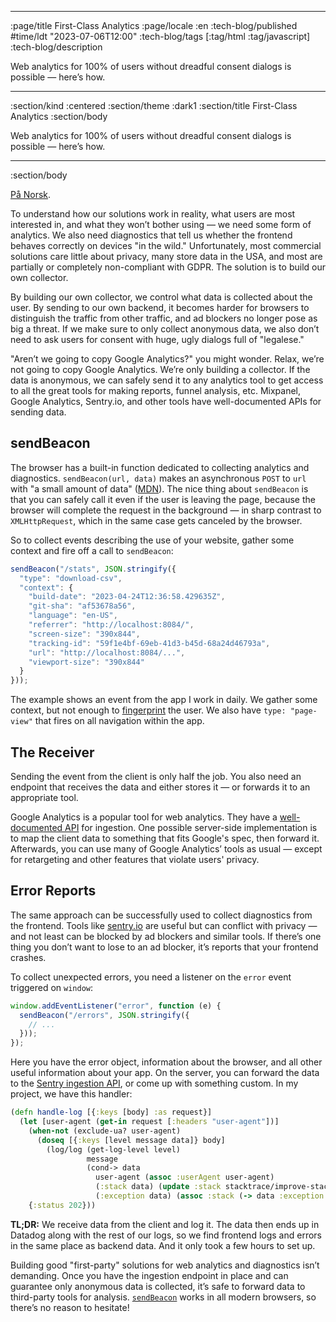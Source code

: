 --------------------------------------------------------------------------------
:page/title First-Class Analytics
:page/locale :en
:tech-blog/published #time/ldt "2023-07-06T12:00"
:tech-blog/tags [:tag/html :tag/javascript]
:tech-blog/description

Web analytics for 100% of users without dreadful consent dialogs is possible —
here’s how.

--------------------------------------------------------------------------------
:section/kind :centered
:section/theme :dark1
:section/title First-Class Analytics
:section/body

Web analytics for 100% of users without dreadful consent dialogs is possible —
here’s how.

--------------------------------------------------------------------------------
:section/body

[På Norsk](https://www.kodemaker.no/blogg/2023-07-send-beacon/).

To understand how our solutions work in reality, what users are most interested
in, and what they won’t bother using — we need some form of analytics. We also
need diagnostics that tell us whether the frontend behaves correctly on devices
"in the wild." Unfortunately, most commercial solutions care little about
privacy, many store data in the USA, and most are partially or completely
non-compliant with GDPR. The solution is to build our own collector.

By building our own collector, we control what data is collected about the user.
By sending to our own backend, it becomes harder for browsers to distinguish the
traffic from other traffic, and ad blockers no longer pose as big a threat. If
we make sure to only collect anonymous data, we also don’t need to ask users for
consent with huge, ugly dialogs full of "legalese."

"Aren’t we going to copy Google Analytics?" you might wonder. Relax, we’re not
going to copy Google Analytics. We’re only building a collector. If the data is
anonymous, we can safely send it to any analytics tool to get access to all the
great tools for making reports, funnel analysis, etc. Mixpanel, Google
Analytics, Sentry.io, and other tools have well-documented APIs for sending
data.

## sendBeacon

The browser has a built-in function dedicated to collecting analytics and
diagnostics. `sendBeacon(url, data)` makes an asynchronous `POST` to `url` with
"a small amount of data"
([MDN](https://developer.mozilla.org/en-US/docs/Web/API/Navigator/sendBeacon)).
The nice thing about `sendBeacon` is that you can safely call it even if the
user is leaving the page, because the browser will complete the request in the
background — in sharp contrast to `XMLHttpRequest`, which in the same case gets
canceled by the browser.

So to collect events describing the use of your website, gather some context and
fire off a call to `sendBeacon`:

```js
sendBeacon("/stats", JSON.stringify({
  "type": "download-csv",
  "context": {
    "build-date": "2023-04-24T12:36:58.429635Z",
    "git-sha": "af53678a56",
    "language": "en-US",
    "referrer": "http://localhost:8084/",
    "screen-size": "390x844",
    "tracking-id": "59f1e4bf-69eb-41d3-b45d-68a24d46793a",
    "url": "http://localhost:8084/...",
    "viewport-size": "390x844"
  }
}));
```

The example shows an event from the app I work in daily. We gather some context,
but not enough to [fingerprint](https://coveryourtracks.eff.org/) the user. We
also have `type: "page-view"` that fires on all navigation within the app.

## The Receiver

Sending the event from the client is only half the job. You also need an
endpoint that receives the data and either stores it — or forwards it to an
appropriate tool.

Google Analytics is a popular tool for web analytics. They have a
[well-documented
API](https://developers.google.com/analytics/devguides/collection/protocol/v1/parameters)
for ingestion. One possible server-side implementation is to map the client data
to something that fits Google's spec, then forward it. Afterwards, you can use
many of Google Analytics’ tools as usual — except for retargeting and other
features that violate users' privacy.

## Error Reports

The same approach can be successfully used to collect diagnostics from the
frontend. Tools like [sentry.io](https://sentry.io) are useful but can conflict
with privacy — and not least can be blocked by ad blockers and similar tools. If
there’s one thing you don’t want to lose to an ad blocker, it’s reports that
your frontend crashes.

To collect unexpected errors, you need a listener on the `error` event triggered
on `window`:

```js
window.addEventListener("error", function (e) {
  sendBeacon("/errors", JSON.stringify({
    // ...
  }));
});
```

Here you have the error object, information about the browser, and all other
useful information about your app. On the server, you can forward the data to
the [Sentry ingestion API](https://docs.sentry.io/api/), or come up with
something custom. In my project, we have this handler:

```clj
(defn handle-log [{:keys [body] :as request}]
  (let [user-agent (get-in request [:headers "user-agent"])]
    (when-not (exclude-ua? user-agent)
      (doseq [{:keys [level message data]} body]
        (log/log (get-log-level level)
                 message
                 (cond-> data
                   user-agent (assoc :userAgent user-agent)
                   (:stack data) (update :stack stacktrace/improve-stacktrace)
                   (:exception data) (assoc :stack (-> data :exception :stack stacktrace/improve-stacktrace))))))
    {:status 202}))
```

**TL;DR:** We receive data from the client and log it. The data then ends up in
Datadog along with the rest of our logs, so we find frontend logs and errors in
the same place as backend data. And it only took a few hours to set up.

Building good "first-party" solutions for web analytics and diagnostics isn’t
demanding. Once you have the ingestion endpoint in place and can guarantee only
anonymous data is collected, it’s safe to forward data to third-party tools for
analysis. [`sendBeacon`](https://caniuse.com/?search=sendbeacon) works in all
modern browsers, so there’s no reason to hesitate!
